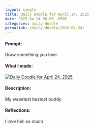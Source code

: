```yaml
---
layout: single
title: Daily Doodle for April 24, 2025
date: 2025-04-24 06:00 -0500
categories: daily-doodle
permalink: /daily-doodle/2025-04-24/
---
```

#### Prompt: 
Draw something you love.

#### What I made:
<a href="/assets/images/doodles/doodle-2025-04-24-IMG_2282.HEIC.jpg" target="_blank" class="daily-doodle-link">
  <img src="/assets/images/doodles/doodle-2025-04-24-IMG_2282.HEIC.jpg" alt="Daily Doodle for April 24, 2025" class="daily-doodle-image">
</a>

#### Description:
My sweetest bestest buddy

#### Reflections: 
I love him so much
